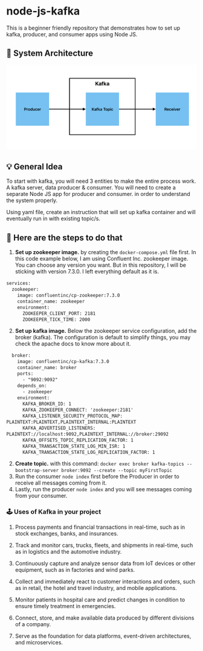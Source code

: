 # node-js-kafka
This is a beginner friendly repository that demonstrates how to set up kafka, producer, and consumer apps using Node JS.

## 🧱 System Architecture
![System Architecture](graphics/system-architecture-graphic.png)

## 💡 General Idea
To start with kafka, you will need 3 entities to make the entire process work. A kafka server, data producer & consumer. You will need to create a separate Node JS app for producer and consumer. in order to understand the system properly.

Using yaml file, create an instruction that will set up kafka container and will eventually run in with existing topic/s.

## 👣 Here are the steps to do that
1. **Set up zookeeper image.** by creating the ```docker-compose.yml``` file first. In this code example below, I am using Confluent Inc. zookeeper image. You can choose any version you want. But in this repository, I will be sticking with version 7.3.0. I left everything default as it is.
```
services:
  zookeeper:
    image: confluentinc/cp-zookeeper:7.3.0
    container_name: zookeeper
    environment:
      ZOOKEEPER_CLIENT_PORT: 2181
      ZOOKEEPER_TICK_TIME: 2000
```
2. **Set up kafka image.** Below the zookeeper service configuration, add the broker (kafka). The configuration is default to simplify things, you may check the apache docs to know more about it.

```
  broker:
    image: confluentinc/cp-kafka:7.3.0
    container_name: broker
    ports:
      - "9092:9092"
    depends_on:
      - zookeeper
    environment:
      KAFKA_BROKER_ID: 1
      KAFKA_ZOOKEEPER_CONNECT: 'zookeeper:2181'
      KAFKA_LISTENER_SECURITY_PROTOCOL_MAP: PLAINTEXT:PLAINTEXT,PLAINTEXT_INTERNAL:PLAINTEXT
      KAFKA_ADVERTISED_LISTENERS: PLAINTEXT://localhost:9092,PLAINTEXT_INTERNAL://broker:29092
      KAFKA_OFFSETS_TOPIC_REPLICATION_FACTOR: 1
      KAFKA_TRANSACTION_STATE_LOG_MIN_ISR: 1
      KAFKA_TRANSACTION_STATE_LOG_REPLICATION_FACTOR: 1
```
2. **Create topic.** with this command: `docker exec broker kafka-topics --bootstrap-server broker:9092 --create --topic myFirstTopic`
3. Run the consumer `node index` first before the Producer in order to receive all messages coming from it.
4. Lastly, run the producer `node index` and you will see messages coming from your consumer.

### 🕹️ Uses of Kafka in your project
1. Process payments and financial transactions in real-time, such as in stock exchanges, banks, and insurances.

2. Track and monitor cars, trucks, fleets, and shipments in real-time, such as in logistics and the automotive industry.

3. Continuously capture and analyze sensor data from IoT devices or other equipment, such as in factories and wind parks.

4. Collect and immediately react to customer interactions and orders, such as in retail, the hotel and travel industry, and mobile applications.

5. Monitor patients in hospital care and predict changes in condition to ensure timely treatment in emergencies.

6. Connect, store, and make available data produced by different divisions of a company.

7. Serve as the foundation for data platforms, event-driven architectures, and microservices.

